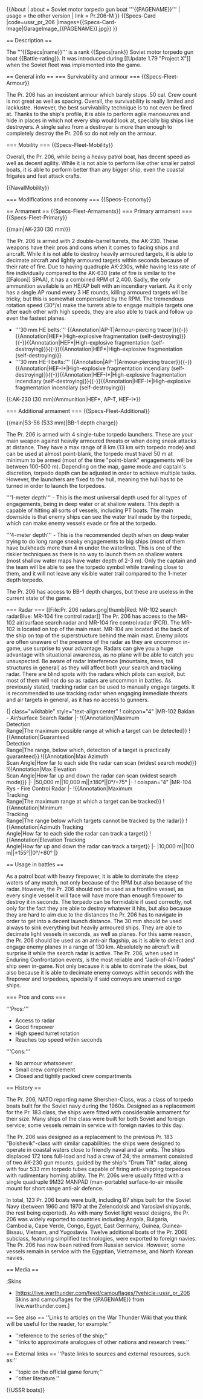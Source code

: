 {{About
| about = Soviet motor torpedo gun boat '''{{PAGENAME}}'''
| usage = the other version
| link = Pr.206-M
}}
{{Specs-Card
|code=ussr_pr_206
|images={{Specs-Card-Image|GarageImage_{{PAGENAME}}.jpg}}
}}

== Description ==
<!-- ''In the first part of the description, cover the history of the ship's creation and military application. In the second part, tell the reader about using this ship in the game. Add a screenshot: if a beginner player has a hard time remembering vehicles by name, a picture will help them identify the ship in question.'' -->
The '''{{Specs|name}}''' is a rank {{Specs|rank}} Soviet motor torpedo gun boat {{Battle-rating}}. It was introduced during [[Update 1.79 "Project X"]] when the Soviet fleet was implemented into the game.

== General info ==
=== Survivability and armour ===
{{Specs-Fleet-Armour}}
<!-- ''Talk about the vehicle's armour. Note the most well-defended and most vulnerable zones, e.g. the ammo magazine. Evaluate the composition of components and assemblies responsible for movement and manoeuvrability. Evaluate the survivability of the primary and secondary armaments separately. Don't forget to mention the size of the crew, which plays an important role in fleet mechanics. Save tips on preserving survivability for the "Usage in battles" section. If necessary, use a graphical template to show the most well-protected or most vulnerable points in the armour.'' -->
The Pr. 206 has an inexistent armour which barely stops .50 cal. Crew count is not great as well as spacing. Overall, the survivability is really limited and lacklustre. However, the best survivability technique is to not even be fired at. Thanks to the ship's profile, it is able to perform agile manoeuvres and hide in places in which not every ship would look at, specially big ships like destroyers. A single salvo from a destroyer is more than enough to completely destroy the Pr. 206 so do not rely on the armour.

=== Mobility ===
{{Specs-Fleet-Mobility}}
<!-- ''Write about the ship's mobility. Evaluate its power and manoeuvrability, rudder rerouting speed, stopping speed at full tilt, with its maximum forward and reverse speed.'' -->
Overall, the Pr. 206, while being a heavy patrol boat, has decent speed as well as decent agility. While it is not able to perform like other smaller patrol boats, it is able to perform better than any bigger ship, even the coastal frigates and fast attack crafts.

{{NavalMobility}}

=== Modifications and economy ===
{{Specs-Economy}}

== Armament ==
{{Specs-Fleet-Armaments}}
=== Primary armament ===
{{Specs-Fleet-Primary}}
<!-- ''Provide information about the characteristics of the primary armament. Evaluate their efficacy in battle based on their reload speed, ballistics and the capacity of their shells. Add a link to the main article about the weapon: <code><nowiki>{{main|Weapon name (calibre)}}</nowiki></code>. Broadly describe the ammunition available for the primary armament, and provide recommendations on how to use it and which ammunition to choose.'' -->
{{main|AK-230 (30 mm)}}

The Pr. 206 is armed with 2 double-barrel turrets, the AK-230. These weapons have their pros and cons when it comes to facing ships and aircraft. While it is not able to destroy heavily armoured targets, it is able to decimate aircraft and lightly armoured targets within seconds because of their rate of fire. Due to having quadruple AK-230s, while having less rate of fire individually compared to the AK-630 (rate of fire is similar to the [[Falcon]] SPAA), it has a combined RPM of 2,400. Sadly, the only ammunition available is an HE/AP belt with an incendiary variant. As it only has a single AP round every 3 HE rounds, killing armoured targets will be tricky, but this is somewhat compensated by the RPM. The tremendous rotation speed (30°/s) make the turrets able to engage multiple targets one after each other with high speeds, they are also able to track and follow up even the fastest planes.

* '''30 mm HE belts:''' {{Annotation|AP-T|Armour-piercing tracer}}{{-}}{{Annotation|HEF*|High-explosive fragmentation (self-destroying)}}{{-}}{{Annotation|HEF*|High-explosive fragmentation (self-destroying)}}{{-}}{{Annotation|HEF*|High-explosive fragmentation (self-destroying)}}
* '''30 mm HE-I belts:''' {{Annotation|AP-T|Armour-piercing tracer}}{{-}}{{Annotation|HEF-I*|High-explosive fragmentation incendiary (self-destroying)}}{{-}}{{Annotation|HEF-I*|High-explosive fragmentation incendiary (self-destroying)}}{{-}}{{Annotation|HEF-I*|High-explosive fragmentation incendiary (self-destroying)}}

{{:AK-230 (30 mm)/Ammunition|HEF*, AP-T, HEF-I*}}

=== Additional armament ===
{{Specs-Fleet-Additional}}
<!-- ''Describe the available additional armaments of the ship: depth charges, mines, torpedoes. Talk about their positions, available ammunition and launch features such as dead zones of torpedoes. If there is no additional armament, remove this section.'' -->
{{main|53-56 (533 mm)|BB-1 depth charge}}

The Pr. 206 is armed with 4 single-tube torpedo launchers. These are your main weapon against heavily armoured threats or when doing sneak attacks at distance. They have a max range of 8 km (13 km with torpedo mode) and can be used at almost point-blank, the torpedo must travel 50 m at minimum to be armed (most of the time "point-blank" engagements will be between 100-500 m). Depending on the map, game mode and captain's discretion, torpedo depth can be adjusted in order to achieve multiple tasks. However, the launchers are fixed to the hull, meaning the hull has to be turned in order to launch the torpedoes.

'''1-meter depth''' - This is the most universal depth used for all types of engagements, being in deep water or at shallow waters. This depth is capable of hitting all sorts of vessels, including PT boats. The main downside is that enemy ships can see the water trail made by the torpedo, which can make enemy vessels evade or fire at the torpedo.

'''4-meter depth''' - This is the recommended depth when on deep water trying to do long range sneaky engagements to big ships (most of them have bulkheads more than 4 m under the waterline). This is one of the riskier techniques as there is no way to launch them on shallow waters (most shallow water maps have water depth of 2-3 m). Only the captain and the team will be able to see the torpedo symbol while traveling close to them, and it will not leave any visible water trail compared to the 1-meter depth torpedo.

The Pr. 206 has access to BB-1 depth charges, but these are useless in the current state of the game.

=== Radar ===
[[File:Pr. 206 radars.png|thumb|Red: MR-102 search radarBlue: MR-104 fire control radar]]
The Pr. 206 has access to the MR-102 air/surface search radar and MR-104 fire control radar (FCR). The MR-102 is located on top of the main mast. MR-104 are located at the back of the ship on top of the superstructure behind the main mast. Enemy pilots are often unaware of the presence of the radar as they are uncommon in-game, use surprise to your advantage. Radars can give you a huge advantage with situational awareness, as no plane will be able to catch you unsuspected. Be aware of radar interference (mountains, trees, tall structures in general) as they will affect both your search and tracking radar. There are blind spots with the radars which pilots can exploit, but most of them will not do so as radars are uncommon in battles. As previously stated, tracking radar can be used to manually engage targets. It is recommended to use tracking radar when engaging immediate threats and air targets in general, as it has no access to gunners.

{| class="wikitable" style="text-align:center"
! colspan="4" |MR-102 Baklan - Air/surface Search Radar
|-
!{{Annotation|Maximum<br/>Detection<br/>Range|The maximum possible range at which a target can be detected}}
!{{Annotation|Guaranteed<br/>Detection<br/>Range|The range, below which, detection of a target is practically guaranteed}}
!{{Annotation|Max Azimuth<br/>Scan Angle|How far to each side the radar can scan (widest search mode)}}
!{{Annotation|Max Elevation<br/>Scan Angle|How far up and down the radar can scan (widest search mode)}}
|-
|50,000 m||10,000 m||±180°||0°/+75°
|-
! colspan="4" |MR-104 Rys - Fire Control Radar
|-
!{{Annotation|Maximum<br/>Tracking<br/>Range|The maximum range at which a target can be tracked}}
!{{Annotation|Minimum<br/>Tracking<br/>Range|The range below which targets cannot be tracked by the radar}}
!{{Annotation|Azimuth Tracking<br/>Angle|How far to each side the radar can track a target}}
!{{Annotation|Elevation Tracking<br/>Angle|How far up and down the radar can track a target}}
|-
|10,000 m||100 m||±155°||0°/+80°
|}

== Usage in battles ==
<!-- ''Describe the technique of using this ship, the characteristics of her use in a team and tips on strategy. Abstain from writing an entire guide – don't try to provide a single point of view, but give the reader food for thought. Talk about the most dangerous opponents for this vehicle and provide recommendations on fighting them. If necessary, note the specifics of playing with this vehicle in various modes (AB, RB, SB).'' -->
As a patrol boat with heavy firepower, it is able to dominate the steep waters of any match, not only because of the RPM but also because of the radar. However, the Pr. 206 should not be used as a frontline vessel, as every single vessel it will face will have more than enough firepower to destroy it in seconds. The torpedo can be formidable if used correctly, not only for the fact they are able to destroy whatever it hits, but also because they are hard to aim due to the distances the Pr. 206 has to navigate in order to get into a decent launch distance. The 30 mm should be used always to sink everything but heavily armoured ships. They are able to decimate light vessels in seconds, as well as planes. For this same reason, the Pr. 206 should be used as an anti-air flagship, as it is able to detect and engage enemy planes in a range of 130 km. Absolutely no aircraft will surprise it while the search radar is active. The Pr. 206, when used in Enduring Confrontation events, is the most reliable and "Jack-of-All-Trades" ship seen in-game. Not only because it is able to dominate the skies, but also because it is able to decimate enemy convoys within seconds with the firepower and torpedoes, specially if said convoys are unarmed cargo ships.

=== Pros and cons ===
<!-- ''Summarise and briefly evaluate the vehicle in terms of its characteristics and combat effectiveness. Mark its pros and cons in the bulleted list. Try not to use more than 6 points for each of the characteristics. Avoid using categorical definitions such as "bad", "good" and the like - use substitutions with softer forms such as "inadequate" and "effective".'' -->

'''Pros:'''

* Access to radar
* Good firepower
* High speed turret rotation
* Reaches top speed within seconds

'''Cons:'''

* No armour whatsoever
* Small crew complement
* Closed and tightly packed crew compartments

== History ==
<!-- ''Describe the history of the creation and combat usage of the ship in more detail than in the introduction. If the historical reference turns out to be too long, take it to a separate article, taking a link to the article about the ship and adding a block "/History" (example: <nowiki>https://wiki.warthunder.com/(Ship-name)/History</nowiki>) and add a link to it here using the <code>main</code> template. Be sure to reference text and sources by using <code><nowiki><ref></ref></nowiki></code>, as well as adding them at the end of the article with <code><nowiki><references /></nowiki></code>. This section may also include the ship's dev blog entry (if applicable) and the in-game encyclopedia description (under <code><nowiki>=== In-game description ===</nowiki></code>, also if applicable).'' -->

The Pr. 206, NATO reporting name Shershen-Class, was a class of torpedo boats built for the Soviet navy during the 1960s. Designed as a replacement for the Pr. 183 class, the ships were fitted with considerable armament for their size. Many ships of the class were built for both Soviet and foreign service; some vessels remain in service with foreign navies to this day.

The Pr. 206 was designed as a replacement to the previous Pr. 183 "Bolshevik"-class with similar capabilities: the ships were designed to operate in coastal waters close to friendly naval and air units. The ships displaced 172 tons full-load and had a crew of 24; the armament consisted of two AK-230 gun mounts, guided by the ship's "Drum Tilt" radar, along with four 533 mm torpedo tubes capable of firing anti-shipping torpedoes with rudimentary homing ability. The Pr. 206s were usually fitted with a single quadruple 9M32 MANPAD (man-portable) surface-to-air missile mount for short range anti-air defence.

In total, 123 Pr. 206 boats were built, including 87 ships built for the Soviet Navy (between 1960 and 1970 at the Zelenodolsk and Yaroslavl shipyards, the rest being exported). As with many Soviet light vessel designs, the Pr. 206 was widely exported to countries including Angola, Bulgaria, Cambodia, Cape Verde, Congo, Egypt, East Germany, Guinea, Guinea-Bissau, Vietnam, and Yugoslavia. Twelve additional boats of the Pr. 206E subclass, featuring simplified technologies, were exported to foreign navies. The Pr. 206 has now been retired from Russian service. However, some vessels remain in service with the Egyptian, Vietnamese, and North Korean navies.

== Media ==
<!-- ''Excellent additions to the article would be video guides, screenshots from the game, and photos.'' -->

;Skins

* [https://live.warthunder.com/feed/camouflages/?vehicle=ussr_pr_206 Skins and camouflages for the {{PAGENAME}} from live.warthunder.com.]

== See also ==
''Links to articles on the War Thunder Wiki that you think will be useful for the reader, for example:''

* ''reference to the series of the ship;''
* ''links to approximate analogues of other nations and research trees.''

== External links ==
''Paste links to sources and external resources, such as:''

* ''topic on the official game forum;''
* ''other literature.''

{{USSR boats}}